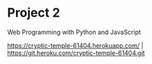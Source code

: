 # Project 2

Web Programming with Python and JavaScript

https://cryptic-temple-61404.herokuapp.com/ | https://git.heroku.com/cryptic-temple-61404.git
